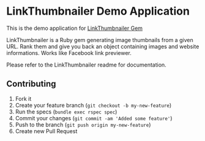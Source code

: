 # LinkThumbnailer Demo Application

This is the demo application for [LinkThumbnailer Gem](https://github.com/gottfrois/link_thumbnailer)

LinkThumbnailer is a Ruby gem generating image thumbnails from a given URL. Rank them and give you back an object containing images and website informations. Works like Facebook link previewer.

Please refer to the LinkThumbnailer readme for documentation.

## Contributing

1. Fork it
2. Create your feature branch (`git checkout -b my-new-feature`)
3. Run the specs (`bundle exec rspec spec`)
4. Commit your changes (`git commit -am 'Added some feature'`)
5. Push to the branch (`git push origin my-new-feature`)
6. Create new Pull Request
